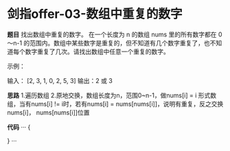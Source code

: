 # 剑指offer-03-数组中重复的数字
**题目**
找出数组中重复的数字。
在一个长度为 n 的数组 nums 里的所有数字都在 0～n-1 的范围内。数组中某些数字是重复的，但不知道有几个数字重复了，也不知道每个数字重复了几次。请找出数组中任意一个重复的数字。

示例：

输入：
[2, 3, 1, 0, 2, 5, 3]
输出：2 或 3 

**思路**
1.遍历数组
2.原地交换，数组长度为n，范围0~n-1，做nums[i] = i 形式数组，当有nums[i] != i时，若有nums[i] = nums[nums[i]]，说明有重复，反之交换nums[i]， nums[nums[i]]位置

**代码**
···
{

}
···
